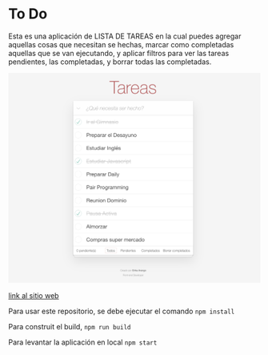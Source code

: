 # To Do

Esta es una aplicación de LISTA DE TAREAS en la cual puedes agregar aquellas cosas que necesitan se hechas, marcar como completadas aquellas que se van ejecutando, y aplicar filtros para ver las tareas pendientes, las completadas, y borrar todas las completadas.


![Pagina Inicial](https://github.com/erikaArango/Todo/blob/main/src/imgReadme/Captura%20de%20Pantalla%202022-05-02%20a%20la(s)%2006.36.39.png)


[link al sitio web]()

Para usar este repositorio, se debe ejecutar el comando `npm install`

Para construit el build, `npm run build`

Para levantar la aplicación en local `npm start`


